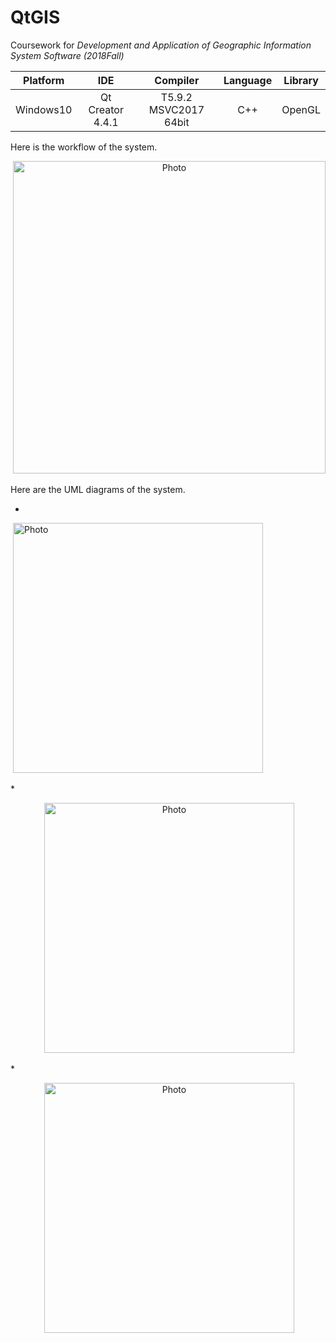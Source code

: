 # QtGIS
Coursework for *Development and Application of Geographic Information System Software (2018Fall)*

Platform | IDE | Compiler | Language | Library
:-: | :-: | :-: | :-: | :-:
Windows10 | Qt Creator 4.4.1 | T5.9.2 MSVC2017 64bit | C++ | OpenGL| 

Here is the workflow of the system.<br/>

<p align="center">
  <img src="https://github.com/ywyue/QtGIS/figures/QtGIS.png" alt="Photo" style="width: 500px;"/> 
</p>

Here are the UML diagrams of the system.<br/>
* <p align="center">
  <img src="https://github.com/ywyue/QtGIS/figures/Class for reading E00.png" alt="Photo" style="width: 400px;"/> 
  </p>
* <p align="center">
  <img src="https://github.com/ywyue/QtGIS/figures/Class for visulization.png.png" alt="Photo" style="width: 400px;"/> 
  </p>
* <p align="center">
  <img src="https://github.com/ywyue/QtGIS/figures/Class for shortest path analysis.png" alt="Photo" style="width: 400px;"/> 
  </p>